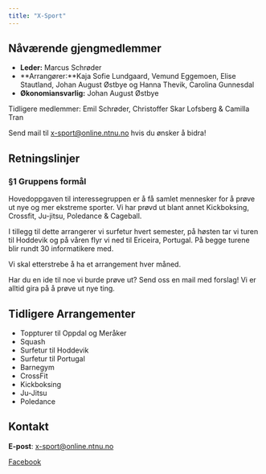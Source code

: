 ```yaml
---
title: "X-Sport"
---
```


Nåværende gjengmedlemmer
---------------------------------

- **Leder:** Marcus Schrøder
- **Arrangører:**Kaja Sofie Lundgaard, Vemund Eggemoen, Elise Stautland, Johan August Østbye og Hanna Thevik, Carolina Gunnesdal
- **Økonomiansvarlig:** Johan August Østbye

Tidligere medlemmer: Emil Schrøder, Christoffer Skar Lofsberg & Camilla Tran


Send mail til x-sport@online.ntnu.no hvis du ønsker å bidra!


Retningslinjer
--------------

### §1 Gruppens formål

Hovedoppgaven til interessegruppen er å få samlet mennesker for å prøve ut nye og mer ekstreme sporter. Vi har prøvd ut blant annet Kickboksing, Crossfit, Ju-jitsu, Poledance & Cageball.

I tillegg til dette arrangerer vi surfetur hvert semester, på høsten tar vi turen til Hoddevik og på våren flyr vi ned til Ericeira, Portugal. På begge turene blir rundt 30 informatikere med.

Vi skal etterstrebe å ha et arrangement hver måned.

Har du en ide til noe vi burde prøve ut? Send oss en mail med forslag! Vi er alltid gira på å prøve ut nye ting.


Tidligere Arrangementer
--------------
- Toppturer til Oppdal og Meråker
- Squash
- Surfetur til Hoddevik
- Surfetur til Portugal
- Barnegym
- CrossFit
- Kickboksing
- Ju-Jitsu
- Poledance


Kontakt
--------------

**E-post**: x-sport@online.ntnu.no

[Facebook](https://www.facebook.com/groups/onlinexsport)